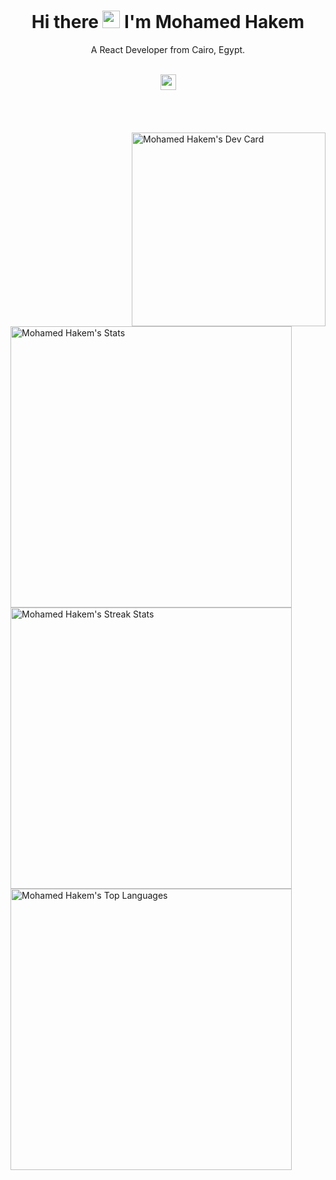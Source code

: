 <!-- ### Hi there ✋! -->

<div align="center"> 
<h1>Hi there <img src="https://media.giphy.com/media/hvRJCLFzcasrR4ia7z/giphy.gif" width="28"/> I'm Mohamed Hakem</h1>
<p>A React Developer from Cairo, Egypt.</p> <br/>
<a href="https://wakatime.com/@77b070d5-6aa9-48be-9585-334c7ae98c93">
  <img height="25" alt="wakatime" title="How much time I spent on coding since Dec 12, 2021" src="https://wakatime.com/badge/user/77b070d5-6aa9-48be-9585-334c7ae98c93.svg" />
</a>
</div>

<!-- <hr> -->

<br/>
<br/>
<br/>
<br/>
<a href="https://app.daily.dev/mohamedhakem">
    <img src="https://api.daily.dev/devcards/6383c6c5e45d4792b8560faf61db4477.png?r=lq7" 
      align="right"
      width="310" 
      title="Mohamed Hakem's Dev Card"
      alt="Mohamed Hakem's Dev Card"/>
</a>

<a href="https://app.daily.dev/mohamedhakem">
   <img src="https://github-stats-teal.vercel.app/api?username=MohamedHakem&bg_color=0d1117&text_color=b4bbc1&icon_color=8b949e&title_color=c9d1d9&show_icons=true&border_color=30363d&&layout=compact&count_private=true&include_all_commits=true&hide=issues" 
     width="450"
     alt="Mohamed Hakem's Stats"/>
</a>
<a href="https://app.daily.dev/mohamedhakem">
   <img src="http://github-readme-streak-stats.herokuapp.com?user=MohamedHakem&theme=dark&hide_border=true&date_format=M%20j%5B%2C%20Y%5D&background=0D1117&ring=ABB2BA&fire=ABB2BA&currStreakLabel=ABB2BA&sideLabels=ABB2BA&sideNums=ABB2BA&dates=ABB2BA&stroke=ABB2BA&currStreakNum=ABB2BA)](https://git.io/streak-stats" 
     width="450"
     padding="10"
     alt="Mohamed Hakem's Streak Stats"/>
</a>

<br/> 


<a href="https://app.daily.dev/mohamedhakem">
   <img src="https://github-readme-stats.vercel.app/api/top-langs/?username=Mohamedhakem&bg_color=0d1117&text_color=b4bbc1&icon_color=8b949e&title_color=c9d1d9&show_icons=true&border_color=30363d&layout=compact&langs_count=10" 
     width="450"
     alt="Mohamed Hakem's Top Languages"/>
</a>

<br/>

  
<!--
[![wakatime](https://wakatime.com/badge/user/77b070d5-6aa9-48be-9585-334c7ae98c93.svg)](https://wakatime.com/@77b070d5-6aa9-48be-9585-334c7ae98c93)
</p>
-->

<!--
*Note*: Top languages is only a metric of the languages my public <br/>code consists of and doesn't reflect experience or skill level.
-->

<br/>
<br/>



<!--
<a href="https://twitter.com/mohamedhakem_se"><img width="128px" height="25px" alt="Twitter" title="Twitter" src="https://img.shields.io/twitter/follow/mohamedhakem_se?label=Twitter&style=social" /></a>
--> 

<br/>
<br/>

<!--
[![Ashutosh's github activity graph](https://activity-graph.herokuapp.com/graph?username=Mohamedhakem&bg_color=0D1117&color=ABB2BA&line=ABB2BA&area_color=ABB2BA&point=ABB2BA&area=true&hide_border=true)](https://github.com/ashutosh00710/github-readme-activity-graph)
-->


<!--
![](https://github-readme-stats.vercel.app/api?username=MohamedHakem&bg_color=0d1117&text_color=b4bbc1&icon_color=8b949e&title_color=c9d1d9&show_icons=true&border_color=30363d&&layout=compact&count_private=true&include_all_commits=true&hide=issues)
-->


<!--
[![GitHub Streak](http://github-readme-streak-stats.herokuapp.com?user=MohamedHakem&theme=dark&hide_border=true&date_format=M%20j%5B%2C%20Y%5D&background=0D1117&ring=F16334&fire=F16334&currStreakLabel=F16334)](https://git.io/streak-stats)
-->

<!--
![Top Langs](https://github-readme-stats.vercel.app/api/top-langs/?username=Mohamedhakem&bg_color=0d1117&text_color=b4bbc1&icon_color=8b949e&title_color=c9d1d9&show_icons=true&border_color=30363d&layout=compact&langs_count=10)
-->
  
<!--
Add stats to your profile: [github-readme-stats](https://github.com/anuraghazra/github-readme-stats)  
-->

